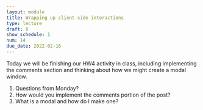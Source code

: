 ```yaml
---
layout: module
title: Wrapping up client-side interactions
type: lecture
draft: 0
show_schedule: 1
num: 14
due_date: 2022-02-16
---
```


Today we will be finishing our HW4 activity in class, including implementing the comments section and thinking about how we might create a modal window.

1. Questions from Monday?
2. How would you implement the comments portion of the post?
3. What is a modal and how do I make one?